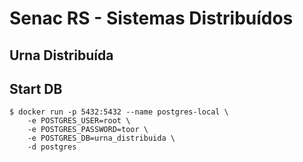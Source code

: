 # Senac RS - Sistemas Distribuídos

## Urna Distribuída

## Start DB

```
$ docker run -p 5432:5432 --name postgres-local \
    -e POSTGRES_USER=root \
    -e POSTGRES_PASSWORD=toor \
    -e POSTGRES_DB=urna_distribuida \
    -d postgres
```